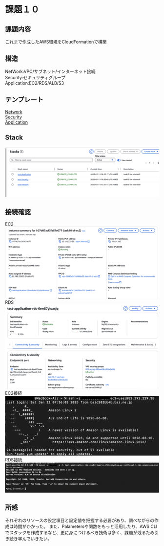 # 課題１０  

## 課題内容  
これまで作成したAWS環境をCloudFormationで構築  

## 構造  
NetWork:VPC/サブネット/インターネット接続  
Security:セキュリティグループ  
Application:EC2/RDS/ALB/S3  

## テンプレート  
[Network](cloudformation/Network.yml)  
[Security](cloudformation/Security.yml)  
[Application](cloudformation/Application.yml)  

##  Stack  
![stack](img02/lecture10-3.png)  

## 接続確認  
EC2  
![cfEC2](img02/lecture10-4.png)  
RDS  
![cfRDS](img02/lecture10-5.png)  
EC2接続  
![EC2接続](img02/lecture10-1.png)  
RDS接続  
![RDS接続](img02/lecture10-2.png)  

##  所感  
それぞれのリソースの設定項目と設定値を把握する必要があり、調べながらの作成は時間がかかった。
また、Palametersや関数をもっと活用したり、AWS CLIでスタックを作成するなど、更に身につけるべき技術は多く、課題が残るため引き続き学んでいきたい。